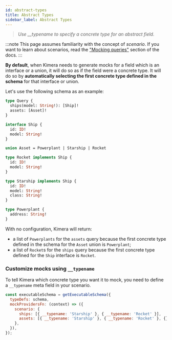 ```yaml
---
id: abstract-types
title: Abstract Types
sidebar_label: Abstract Types
---
```


> _Use \_\_typename to specify a concrete type for an abstract field._

:::note
This page assumes familiarity with the concept of _scenario_. If you want to learn about scenarios, read the ["Mocking queries"](/graphql-kimera/docs/mocking-queries-scenario) section of the docs.
:::

**By default**, when Kimera needs to generate mocks for a field which is an interface or a union, it will do so as if the field were a concrete type. It will do so by **automatically selecting the first concrete type defined in the schema** for that interface or union.

Let's use the following schema as an example:

```graphql
type Query {
  ships(model: String!): [Ship]!
  assets: [Asset]!
}

interface Ship {
  id: ID!
  model: String!
}

union Asset = Powerplant | Starship | Rocket

type Rocket implements Ship {
  id: ID!
  model: String!
}

type Starship implements Ship {
  id: ID!
  model: String!
  class: String!
}

type Powerplant {
  address: String!
}
```

With no configuration, Kimera will return:

- a list of `Powerplants` for the `assets` query because the first concrete type defined in the schema for the `Asset` union is `Powerplant`;
- a list of `Rocket`s for the `ships` query because the first concrete type defined for the `Ship` interface is `Rocket`.

### Customize mocks using `__typename`

To tell Kimera which concrete type you want it to mock, you need to define a `__typename` meta field in your scenario.

```js
const executableSchema = getExecutableSchema({
  typeDefs: schema,
  mockProvidersFn: (context) => ({
    scenario: {
      ships: [{ __typename: 'Starship' }, { __typename: 'Rocket' }],
      assets: [{ __typename: 'Starship' }, { __typename: 'Rocket' }, {}],
    },
  }),
});
```
